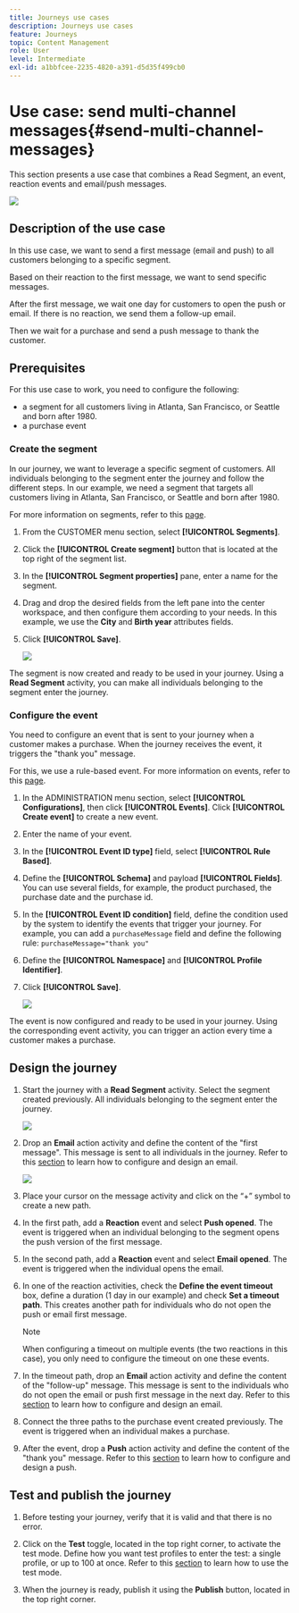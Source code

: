 ```yaml
---
title: Journeys use cases
description: Journeys use cases
feature: Journeys
topic: Content Management
role: User
level: Intermediate
exl-id: a1bbfcee-2235-4820-a391-d5d35f499cb0
---
```

# Use case: send multi-channel messages{#send-multi-channel-messages}

This section presents a use case that combines a Read Segment, an event, reaction events and email/push messages.

![](assets/jo-uc1.png)

## Description of the use case

In this use case, we want to send a first message (email and push) to all customers belonging to a specific segment. 

Based on their reaction to the first message, we want to send specific messages.

After the first message, we wait one day for customers to open the push or email. If there is no reaction, we send them a follow-up email.

Then we wait for a purchase and send a push message to thank the customer. 

## Prerequisites

For this use case to work, you need to configure the following:

* a segment for all customers living in Atlanta, San Francisco, or Seattle and born after 1980.
* a purchase event

### Create the segment

In our journey, we want to leverage a specific segment of customers. All individuals belonging to the segment enter the journey and follow the different steps. In our example, we need a segment that targets all customers living in Atlanta, San Francisco, or Seattle and born after 1980. 

For more information on segments, refer to this [page](../segment/about-segments.md).

1. From the CUSTOMER menu section, select **[!UICONTROL Segments]**.

1. Click the **[!UICONTROL Create segment]** button that is located at the top right of the segment list.

1. In the **[!UICONTROL Segment properties]** pane, enter a name for the segment.

1. Drag and drop the desired fields from the left pane into the center workspace, and then configure them according to your needs. In this example, we use the **City** and **Birth year** attributes fields.

1. Click **[!UICONTROL Save]**. 

   ![](assets/add-attributes.png)

The segment is now created and ready to be used in your journey. Using a **Read Segment** activity, you can make all individuals belonging to the segment enter the journey. 

### Configure the event

You need to configure an event that is sent to your journey when a customer makes a purchase. When the journey receives the event, it triggers the "thank you" message.

For this, we use a rule-based event. For more information on events, refer to this [page](../event/about-events.md).

1. In the ADMINISTRATION menu section, select **[!UICONTROL Configurations]**, then click **[!UICONTROL Events]**. Click **[!UICONTROL Create event]** to create a new event. 

1. Enter the name of your event.

1. In the **[!UICONTROL Event ID type]** field, select **[!UICONTROL Rule Based]**. 

1. Define the **[!UICONTROL Schema]** and payload **[!UICONTROL Fields]**. You can use several fields, for example, the product purchased, the purchase date and the purchase id. 

1. In the **[!UICONTROL Event ID condition]** field, define the condition used by the system to identify the events that trigger your journey. For example, you can add a `purchaseMessage` field and define the following rule: `purchaseMessage="thank you"`

1. Define the **[!UICONTROL Namespace]** and **[!UICONTROL Profile Identifier]**.

1. Click **[!UICONTROL Save]**. 

   ![](assets/jo-uc2.png)

The event is now configured and ready to be used in your journey. Using the corresponding event activity, you can trigger an action every time a customer makes a purchase.

## Design the journey

1. Start the journey with a **Read Segment** activity. Select the segment created previously. All individuals belonging to the segment enter the journey.

   ![](assets/jo-uc4.png)

1. Drop an **Email** action activity and define the content of the "first message". This message is sent to all individuals in the journey. Refer to this [section](../segment/create-email.md) to learn how to configure and design an email.

   ![](assets/jo-uc5.png)

1. Place your cursor on the message activity and click on the “+” symbol to create a new path.

1. In the first path, add a **Reaction** event and select **Push opened**. The event is triggered when an individual belonging to the segment opens the push version of the first message.

1. In the second path, add a **Reaction** event and select **Email opened**. The event is triggered when the individual opens the email. 

1. In one of the reaction activities, check the **Define the event timeout** box, define a duration (1 day in our example) and check **Set a timeout path**. This creates another path for individuals who do not open the push or email first message.

   >[!NOTE]
   >
   >When configuring a timeout on multiple events (the two reactions in this case), you only need to configure the timeout on one these events.

1. In the timeout path, drop an **Email** action activity and define the content of the "follow-up" message. This message is sent to the individuals who do not open the email or push first message in the next day. Refer to this [section](../segment/create-email.md) to learn how to configure and design an email.

1. Connect the three paths to the purchase event created previously. The event is triggered when an individual makes a purchase.

1. After the event, drop a **Push** action activity and define the content of the "thank you" message. Refer to this [section](../segment/create-push.md) to learn how to configure and design a push.

## Test and publish the journey

1. Before testing your journey, verify that it is valid and that there is no error.

1. Click on the **Test** toggle, located in the top right corner, to activate the test mode. Define how you want test profiles to enter the test: a single profile, or up to 100 at once. Refer to this [section](testing-the-journey.md) to learn how to use the test mode.

1. When the journey is ready, publish it using the **Publish** button, located in the top right corner.

